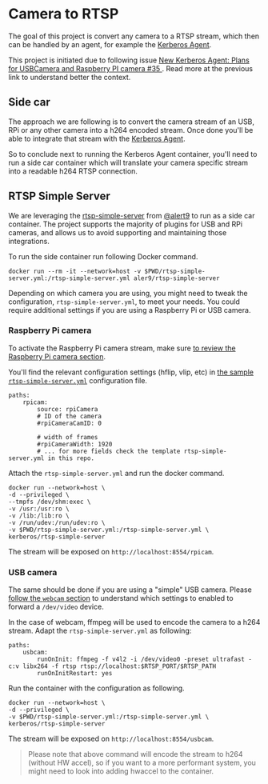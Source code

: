 # Camera to RTSP

The goal of this project is convert any camera to a RTSP stream, which then can be handled by an agent, for example the [Kerberos Agent](https://github.com/kerberos-io/agent).

This project is initiated due to following issue [New Kerberos Agent: Plans for USBCamera and Raspberry PI camera #35
](https://github.com/kerberos-io/agent/issues/35). Read more at the previous link to understand better the context.

## Side car

The approach we are following is to convert the camera stream of an USB, RPi or any other camera into a h264 encoded stream. Once done you'll be able to integrate that stream with the [Kerberos Agent](https://github.com/kerberos-io/agent).

So to conclude next to running the Kerberos Agent container, you'll need to run a side car container which will translate your camera specific stream into a readable h264 RTSP connection.

## RTSP Simple Server

We are leveraging the [rtsp-simple-server](https://github.com/aler9/rtsp-simple-server) from [@alert9](https://github.com/aler9) to run as a side car container. The project supports the majority of plugins for USB and RPi cameras, and allows us to avoid supporting and maintaining those integrations.

To run the side container run following Docker command.

    docker run --rm -it --network=host -v $PWD/rtsp-simple-server.yml:/rtsp-simple-server.yml aler9/rtsp-simple-server

Depending on which camera you are using, you might need to tweak the configuration, `rtsp-simple-server.yml`, to meet your needs. You could require additional settings if you are using a Raspberry Pi or USB camera.

### Raspberry Pi camera

To activate the Raspberry Pi camera stream, make sure [to review the Raspberry Pi camera section](https://github.com/aler9/rtsp-simple-server#from-a-raspberry-pi-camera).

You'll find the relevant configuration settings (hflip, vlip, etc) in [the sample `rtsp-simple-server.yml`](https://github.com/aler9/rtsp-simple-server/blob/main/rtsp-simple-server.yml#L230) configuration file.

    paths:
        rpicam:
            source: rpiCamera
            # ID of the camera
            #rpiCameraCamID: 0
            
            # width of frames
            #rpiCameraWidth: 1920
            # ... for more fields check the template rtsp-simple-server.yml in this repo.


Attach the `rtsp-simple-server.yml` and run the docker command.

    docker run --network=host \
    -d --privileged \
    --tmpfs /dev/shm:exec \
    -v /usr:/usr:ro \
    -v /lib:/lib:ro \
    -v /run/udev:/run/udev:ro \
    -v $PWD/rtsp-simple-server.yml:/rtsp-simple-server.yml \
    kerberos/rtsp-simple-server

The stream will be exposed on `http://localhost:8554/rpicam`.

### USB camera

The same should be done if you are using a "simple" USB camera. Please [follow the `webcam` section](https://github.com/aler9/rtsp-simple-server#from-a-webcam) to understand which settings to enabled to forward a `/dev/video` device.

In the case of webcam, ffmpeg will be used to encode the camera to a h264 stream. Adapt the `rtsp-simple-server.yml` as following:

    paths:
        usbcam:
            runOnInit: ffmpeg -f v4l2 -i /dev/video0 -preset ultrafast -c:v libx264 -f rtsp rtsp://localhost:$RTSP_PORT/$RTSP_PATH
            runOnInitRestart: yes

Run the container with the configuration as following.

    docker run --network=host \
    -d --privileged \
    -v $PWD/rtsp-simple-server.yml:/rtsp-simple-server.yml \
    kerberos/rtsp-simple-server

The stream will be exposed on `http://localhost:8554/usbcam`.

> Please note that above command will encode the stream to h264 (without HW accel), so if you want to a more performant system, you might need to look into adding hwaccel to the container.